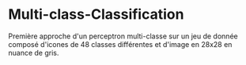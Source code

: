# Multi-class-Classification

Première approche d'un perceptron multi-classe sur un jeu de donnée composé d'icones de 48 classes différentes et d'image en 28x28 en nuance de gris.
